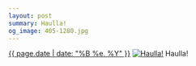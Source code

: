 ```yaml
---
layout: post
summary: Haulla!
og_image: 405-1280.jpg
---
```


<p>
  <time><a href="/405">{{ page.date | date: "%B %e, %Y" }}</a></time>
  <a href="/405"><img src="{{ site.assets_url }}/405-640.jpg" srcset="{{ site.assets_url }}/405-1280.jpg 1280w, {{ site.assets_url }}/405-960.jpg 960w, {{ site.assets_url }}/405-640.jpg 640w, {{ site.assets_url }}/405-320.jpg 320w" sizes="(min-width: 700px) 50vw, calc(100vw - 2rem)" alt="Haulla!" /></a>
  <span>Haulla!</span>
</p>
